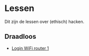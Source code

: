 # Lessen

Dit zijn de lessen over (ethisch) hacken.

## Draadloos

 * [Login WiFi router 1](login_wifi_router_1/README.md)